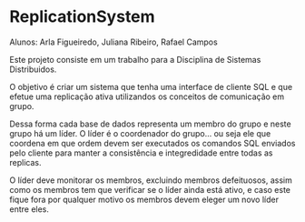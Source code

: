 # ReplicationSystem
Alunos: Arla Figueiredo, Juliana Ribeiro, Rafael Campos

Este projeto consiste em um trabalho para a Disciplina de Sistemas Distribuidos.

O objetivo é criar um sistema que tenha uma interface de cliente SQL e que efetue uma replicação ativa utilizandos os conceitos de comunicação em grupo.

Dessa forma cada base de dados representa um membro do grupo e neste grupo há um líder. O líder é o coordenador do grupo... ou seja ele que coordena em que ordem devem ser executados os comandos SQL enviados pelo cliente para manter a consistência e integredidade entre todas as replicas.

O líder deve monitorar os membros, excluindo membros defeituosos, assim como os membros tem que verificar se o líder ainda está ativo, e caso este fique fora por qualquer motivo os membros devem eleger um novo líder entre eles.

